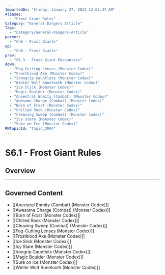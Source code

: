 ```yaml
---
ImportedOn: "Friday, January 27, 2023 12:02:47 AM"
Aliases:
  - "Frost Giant Rules"
Category: "General Dangers Article"
Tags:
  - "Category/General-Dangers-Article"
parent:
  - "Ch6 - Frost Giants"
up:
  - "Ch6 - Frost Giants"
prev:
  - "S6.3 - Frost Giant Encounters"
down:
  - "Fog-Cutting Lenses (Monster Codex)"
  - "Frostblood Axe (Monster Codex)"
  - "Irongrip Gauntlets (Monster Codex)"
  - "Winter Wolf Runetooth (Monster Codex)"
  - "Ice Slick (Monster Codex)"
  - "Magic Boulder (Monster Codex)"
  - "Ancestral Enmity (Combat) (Monster Codex)"
  - "Awesome Charge (Combat) (Monster Codex)"
  - "Born of Frost (Monster Codex)"
  - "Chilled Rock (Monster Codex)"
  - "Cleaving Sweep (Combat) (Monster Codex)"
  - "Icy Stare (Monster Codex)"
  - "Sure on Ice (Monster Codex)"
RWtopicId: "Topic_2804"
---
```

# S6.1 - Frost Giant Rules
## Overview
---
## Governed Content
- [[Ancestral Enmity (Combat) (Monster Codex)]]
- [[Awesome Charge (Combat) (Monster Codex)]]
- [[Born of Frost (Monster Codex)]]
- [[Chilled Rock (Monster Codex)]]
- [[Cleaving Sweep (Combat) (Monster Codex)]]
- [[Fog-Cutting Lenses (Monster Codex)]]
- [[Frostblood Axe (Monster Codex)]]
- [[Ice Slick (Monster Codex)]]
- [[Icy Stare (Monster Codex)]]
- [[Irongrip Gauntlets (Monster Codex)]]
- [[Magic Boulder (Monster Codex)]]
- [[Sure on Ice (Monster Codex)]]
- [[Winter Wolf Runetooth (Monster Codex)]]


